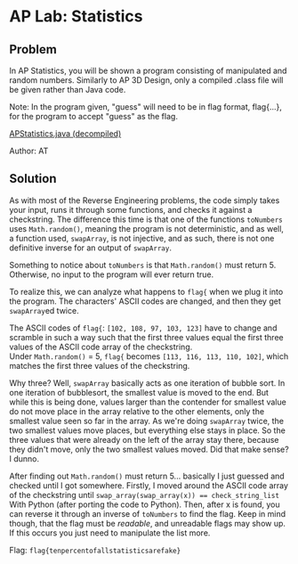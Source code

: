 # AP Lab: Statistics
## Problem
In AP Statistics, you will be shown a program consisting of manipulated and random numbers. Similarly to AP 3D Design, only a compiled .class file will be given rather than Java code.

Note: In the program given, "guess" will need to be in flag format, flag{...}, for the program to accept "guess" as the flag.

[APStatistics.java (decompiled)](APStatistics.java)

Author: AT
## Solution
As with most of the Reverse Engineering problems, the code simply takes your input, runs it through some functions, and checks it against a checkstring.
The difference this time is that one of the functions `toNumbers` uses `Math.random()`, meaning the program is not deterministic, and as well, a function used, `swapArray`, is not injective, and as such, there is not one definitive inverse for an output of `swapArray`.

Something to notice about `toNumbers` is that `Math.random()` must return 5. Otherwise, no input to the program will ever return true.

To realize this, we can analyze what happens to `flag{` when we plug it into the program.
The characters' ASCII codes are changed, and then they get `swapArray`ed twice.

The ASCII codes of `flag{`: `[102, 108, 97, 103, 123]` have to change and scramble in such a way such that the first three values equal the first three values of the ASCII code array of the checkstring.  
Under `Math.random()` = 5, `flag{` becomes `[113, 116, 113, 110, 102]`, which matches the first three values of the checkstring.

Why three? Well, `swapArray` basically acts as one iteration of bubble sort. In one iteration of bubblesort, the smallest value is moved to the end. But while this is being done, values larger than the contender for smallest value do not move place in the array relative to the other elements, only the smallest value seen so far in the array. As we're doing `swapArray` twice, the two smallest values move places, but everything else stays in place. So the three values that were already on the left of the array stay there, because they didn't move, only the two smallest values moved. Did that make sense? I dunno.

After finding out `Math.random()` must return 5... basically I just guessed and checked until I got somewhere. Firstly, I moved around the ASCII code array of the checkstring until `swap_array(swap_array(x)) == check_string_list` With Python (after porting the code to Python). Then, after x is found, you can reverse it through an inverse of `toNumbers` to find the flag. Keep in mind though, that the flag must be *readable*, and unreadable flags may show up. If this occurs you just need to manipulate the list more.

Flag: `flag{tenpercentofallstatisticsarefake}`